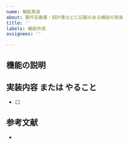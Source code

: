 ```yaml
---
name: 機能実装
about: 要件定義書・設計書などに記載のある機能の実装
title: ''
labels: 機能作成
assignees: ''

---
```


## 機能の説明



## 実装内容 または やること

 <!-- 決定したら記入 -->

- [ ] 

## 参考文献

<!-- 要件定義書・設計書などのリンクを貼る -->

-

